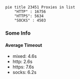 
```mermaid
pie title 23451 Proxies in list
    "HTTP" : 16756
    "HTTPS": 5634
    "SOCKS" : 4503
```

### Some Info
#### Average Timeout

- mixed: 4.6s
- http: 2.6s
- https: 7.6s
- socks: 6.2s
